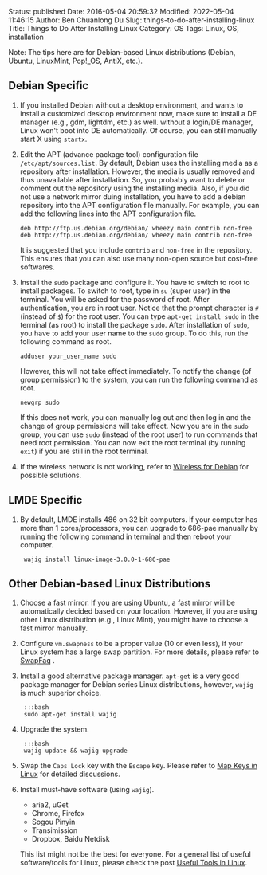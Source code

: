 Status: published
Date: 2016-05-04 20:59:32
Modified: 2022-05-04 11:46:15
Author: Ben Chuanlong Du
Slug: things-to-do-after-installing-linux
Title: Things to Do After Installing Linux
Category: OS
Tags: Linux, OS, installation

Note: The tips here are for Debian-based Linux distributions 
(Debian, Ubuntu, LinuxMint, Pop!_OS, AntiX, etc.).


## Debian Specific

1. If you installed Debian without a desktop environment, 
    and wants to install a customized desktop environment now,
    make sure to install a DE manager (e.g., gdm, lightdm, etc.) as well.
    without a login/DE manager, 
    Linux won't boot into DE automatically.
    Of course, 
    you can still manually start X using `startx`.

2.  Edit the APT (advance package tool) configuration file `/etc/apt/sources.list`. 
    By default, 
    Debian uses the installing media as a repository after installation.
    However, 
    the media is usually removed and thus unavailable after installation.
    So, 
    you probably want to delete or comment out the repository using the installing media.
    Also, 
    if you did not use a network mirror duing installation, 
    you have to add a debian repository into the APT configuration file manually.
    For example, 
    you can add the following lines into the APT configuration file.

        deb http://ftp.us.debian.org/debian/ wheezy main contrib non-free
        deb http://ftp.us.debian.org/debian/ wheezy main contrib non-free

    It is suggested that you include `contrib` and `non-free` in the repository.
    This ensures that you can also use many non-open source but cost-free softwares.  

2.  Install the `sudo` package and configure it.
    You have to switch to root to install packages.
    To switch to root, 
    type in `su` (super user) in the terminal. 
    You will be asked for the password of root.
    After authentication, 
    you are in root user. 
    Notice that the prompt character is `#` (instead of `$`) for the root user. 
    You can type `apt-get install sudo` in the terminal (as root) to install the package `sudo`.
    After installation of `sudo`,
    you have to add your user name to the `sudo` group. 
    To do this, 
    run the following command as root.

        adduser your_user_name sudo

    However, 
    this will not take effect immediately. 
    To notify the change (of group permission) to the system, 
    you can run the following command as root.

        newgrp sudo

    If this does not work, 
    you can manually log out and then log in
    and the change of group permissions will take effect.
    Now you are in the `sudo` group, 
    you can use `sudo` (instead of the root user) to run commands
    that need root permission.
    You can now exit the root terminal (by running `exit`) 
    if you are still in the root terminal.

3. If the wireless network is not working,
    refer to 
    [Wireless for Debian](https://www.legendu.net/misc/blog/wirelss-for-debian)
    for possible solutions.

## LMDE Specific

1. By default, LMDE installs 486 on 32 bit computers.
    If your computer has more than 1 cores/processors, 
    you can upgrade to 686-pae manually by running the following command in terminal
    and then reboot your computer.

        wajig install linux-image-3.0.0-1-686-pae

## Other Debian-based Linux Distributions

1. Choose a fast mirror.
    If you are using Ubuntu, 
    a fast mirror will be automatically decided based on your location. 
    However, if you are using other Linux distribution (e.g., Linux Mint),
    you might have to choose a fast mirror manually.

2. Configure `vm.swapness` to be a proper value (10 or even less),
    if your Linux system has a large swap partition.
    For more details,
    please refer to
    [SwapFaq](https://help.ubuntu.com/community/SwapFaq)
    .

3. Install a good alternative package manager.
    `apt-get` is a very good package manager for Debian series Linux distributions,
    however, `wajig` is much superior choice.
        
        :::bash
        sudo apt-get install wajig

4. Upgrade the system.
        
        :::bash
        wajig update && wajig upgrade

5. Swap the `Caps Lock` key with the `Escape` key.
    Please refer to
    [Map Keys in Linux](http://www.legendu.net/en/blog/map-keys-in-linux/)
    for detailed discussions.

6. Install must-have software (using `wajig`).

    - aria2, uGet
    - Chrome, Firefox 
    - Sogou Pinyin
    - Transimission
    - Dropbox, Baidu Netdisk

    This list might not be the best for everyone. 
    For a general list of useful software/tools for Linux, 
    please check the post [Useful Tools in Linux](http://www.legendu.net/misc/blog/useful-tools-linux/).
